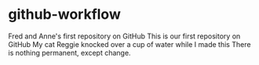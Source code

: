 # github-workflow
Fred and Anne's first repository on GitHub
This is our first repository on GitHub
My cat Reggie knocked over a cup of water while I made this
There is nothing permanent, except change.